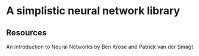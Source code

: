 # A simplistic neural network library

## Resources

An introduction to Neural Networks by Ben Krose and Patrick van der Smagt
